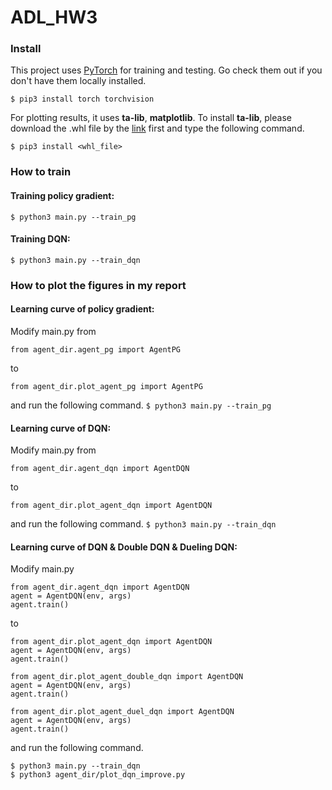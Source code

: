 # ADL_HW3

### Install
This project uses [PyTorch](https://pytorch.org/) for training and testing. Go check them out if you don't have them locally installed.

``$ pip3 install torch torchvision``

For plotting results, it uses **ta-lib**, **matplotlib**.
To install **ta-lib**, please download the .whl file by the [link](https://www.lfd.uci.edu/~gohlke/pythonlibs/#ta-lib) first and type the following command.

``$ pip3 install <whl_file>``

### How to train

#### Training policy gradient:  
``$ python3 main.py --train_pg``

#### Training DQN:
``$ python3 main.py --train_dqn``

### How to plot the figures in my report

#### Learning curve of policy gradient:
Modify main.py from  
```
from agent_dir.agent_pg import AgentPG
```
to
```
from agent_dir.plot_agent_pg import AgentPG
```
and run the following command.
``$ python3 main.py --train_pg``

#### Learning curve of DQN:
Modify main.py from  
```
from agent_dir.agent_dqn import AgentDQN
```
to
```
from agent_dir.plot_agent_dqn import AgentDQN
```
and run the following command.
``$ python3 main.py --train_dqn``

#### Learning curve of DQN & Double DQN & Dueling DQN:
Modify main.py
```
from agent_dir.agent_dqn import AgentDQN
agent = AgentDQN(env, args)
agent.train()
```
to
```
from agent_dir.plot_agent_dqn import AgentDQN
agent = AgentDQN(env, args)
agent.train()

from agent_dir.plot_agent_double_dqn import AgentDQN
agent = AgentDQN(env, args)
agent.train()

from agent_dir.plot_agent_duel_dqn import AgentDQN
agent = AgentDQN(env, args)
agent.train()
```
and run the following command.
```
$ python3 main.py --train_dqn
$ python3 agent_dir/plot_dqn_improve.py
```